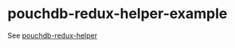 # pouchdb-redux-helper-example

See [pouchdb-redux-helper](http://github.com/bmihelac/pouchdb-redux-helper)
